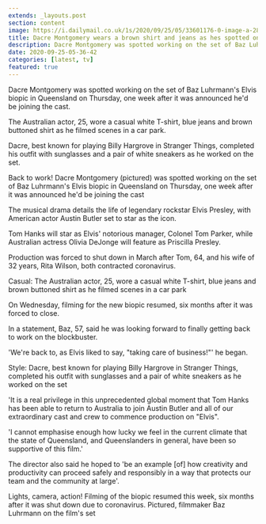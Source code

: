 ```yaml
---
extends: _layouts.post
section: content
image: https://i.dailymail.co.uk/1s/2020/09/25/05/33601176-0-image-a-28_1601008367510.jpg 
title: Dacre Montgomery wears a brown shirt and jeans as hes spotted on set Baz Luhrmanns Elvis biopic 
description: Dacre Montgomery was spotted working on the set of Baz Luhrmanns Elvis biopic in Queensland on Thursday, one week after it was announced hed be joining the cast.  
date: 2020-09-25-05-36-42 
categories: [latest, tv] 
featured: true 
--- 
```

Dacre Montgomery was spotted working on the set of Baz Luhrmann's Elvis biopic in Queensland on Thursday, one week after it was announced he'd be joining the cast. 

The Australian actor, 25, wore a casual white T-shirt, blue jeans and brown buttoned shirt as he filmed scenes in a car park.

Dacre, best known for playing Billy Hargrove in Stranger Things, completed his outfit with sunglasses and a pair of white sneakers as he worked on the set.

Back to work! Dacre Montgomery (pictured) was spotted working on the set of Baz Luhrmann's Elvis biopic in Queensland on Thursday, one week after it was announced he'd be joining the cast

The musical drama details the life of legendary rockstar Elvis Presley, with American actor Austin Butler set to star as the icon.

Tom Hanks will star as Elvis' notorious manager, Colonel Tom Parker, while Australian actress Olivia DeJonge will feature as Priscilla Presley. 

Production was forced to shut down in March after Tom, 64, and his wife of 32 years, Rita Wilson, both contracted coronavirus.

Casual: The Australian actor, 25, wore a casual white T-shirt, blue jeans and brown buttoned shirt as he filmed scenes in a car park

On Wednesday, filming for the new biopic resumed, six months after it was forced to close.

In a statement, Baz, 57, said he was looking forward to finally getting back to work on the blockbuster. 

'We're back to, as Elvis liked to say, "taking care of business!"' he began.

Style: Dacre, best known for playing Billy Hargrove in Stranger Things, completed his outfit with sunglasses and a pair of white sneakers as he worked on the set

'It is a real privilege in this unprecedented global moment that Tom Hanks has been able to return to Australia to join Austin Butler and all of our extraordinary cast and crew to commence production on "Elvis".

'I cannot emphasise enough how lucky we feel in the current climate that the state of Queensland, and Queenslanders in general, have been so supportive of this film.'

The director also said he hoped to 'be an example [of] how creativity and productivity can proceed safely and responsibly in a way that protects our team and the community at large'.

Lights, camera, action! Filming of the biopic resumed this week, six months after it was shut down due to coronavirus. Pictured, filmmaker Baz Luhrmann on the film's set

